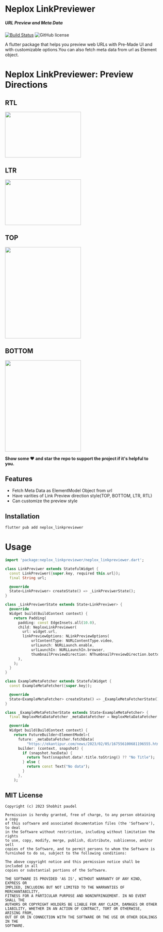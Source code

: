 # Neplox LinkPreviewer

##### URL Preview and Meta Data

[![Build Status](https://app.travis-ci.com/starbibek/neplox_linkpreviewer.svg?branch=master)](https://app.travis-ci.com/starbibek/neplox_linkpreviewer.svg?branch=master)
![GitHub license](https://img.shields.io/badge/license-MIT-blue.svg?style=flat)

A flutter package that helps you preview web URLs with Pre-Made UI and with customizable options.You can also fetch meta data from url as Element object.

# Neplox LinkPreviewer: Preview Directions

## RTL

<img src="https://github.com/starbibek/neplox_linkpreviewer/blob/master/assets/rtl.jpg" data-canonical-src="https://github.com/starbibek/neplox_linkpreviewer/blob/master/assets/rtl.jpg" width="250" height="150" />

## LTR

<img src="https://github.com/starbibek/neplox_linkpreviewer/blob/master/assets/ltr.jpg" data-canonical-src="https://github.com/starbibek/neplox_linkpreviewer/blob/master/assets/ltr.jpg" width="250" height="150" />

## TOP

<img src="https://github.com/starbibek/neplox_linkpreviewer/blob/master/assets/top.jpg" data-canonical-src="https://github.com/starbibek/neplox_linkpreviewer/blob/master/assets/top.jpg" width="250" height="300" />

## BOTTOM

<img src="https://github.com/starbibek/neplox_linkpreviewer/blob/master/assets/bottom.jpg" data-canonical-src="https://github.com/starbibek/neplox_linkpreviewer/blob/master/assets/bottom.jpg" width="250" height="300" />

**Show some ❤️ and star the repo to support the project if it's helpful to you.**

## Features
 * Fetch Meta Data as ElementModel Object from url
 * Have varities of Link Preview direction style(TOP, BOTTOM, LTR, RTL)
 * Can customize the preview style 

## Installation

```Dart
flutter pub add neplox_linkpreviewer
```

# Usage

```Dart
import 'package:neplox_linkpreviewer/neplox_linkpreviewer.dart';
````

```Dart
class LinkPreviwer extends StatefulWidget {
  const LinkPreviwer({super.key, required this.url});
  final String url;

  @override
  State<LinkPreviwer> createState() => _LinkPreviwerState();
}

class _LinkPreviwerState extends State<LinkPreviwer> {
  @override
  Widget build(BuildContext context) {
    return Padding(
      padding: const EdgeInsets.all(10.0),
      child: NeploxLinkPreviewer(
        url: widget.url,
        linkPreviewOptions: NLinkPreviewOptions(
            urlContentType: NURLContentType.video,
            urlLaunch: NURLLaunch.enable,
            urlLaunchIn: NURLLaunchIn.browser,
            thumbnailPreviewDirection: NThumbnailPreviewDirection.bottom),
      ),
    );
  }
}

```

``` Dart
class ExampleMetaFetcher extends StatefulWidget {
  const ExampleMetaFetcher({super.key});

  @override
  State<ExampleMetaFetcher> createState() => _ExampleMetaFetcherState();
}

class _ExampleMetaFetcherState extends State<ExampleMetaFetcher> {
  final NeploxMetaDataFetcher _metaDataFetcher = NeploxMetaDataFetcher.instance;

  @override
  Widget build(BuildContext context) {
    return FutureBuilder<ElementModel>(
      future: _metaDataFetcher.fetchData(
          "https://ekantipur.com/news/2023/02/05/167556100681196555.html"),
      builder: (context, snapshot) {
        if (snapshot.hasData) {
          return Text(snapshot.data?.title.toString() ?? "No Title");
        } else {
          return const Text("No data");
        }
      },
    );

```

## MIT License

```
Copyright (c) 2023 Shobhit paudel

Permission is hereby granted, free of charge, to any person obtaining a copy
of this software and associated documentation files (the 'Software'), to deal
in the Software without restriction, including without limitation the rights
to use, copy, modify, merge, publish, distribute, sublicense, and/or sell
copies of the Software, and to permit persons to whom the Software is
furnished to do so, subject to the following conditions:

The above copyright notice and this permission notice shall be included in all
copies or substantial portions of the Software.

THE SOFTWARE IS PROVIDED 'AS IS', WITHOUT WARRANTY OF ANY KIND, EXPRESS OR
IMPLIED, INCLUDING BUT NOT LIMITED TO THE WARRANTIES OF MERCHANTABILITY,
FITNESS FOR A PARTICULAR PURPOSE AND NONINFRINGEMENT. IN NO EVENT SHALL THE
AUTHORS OR COPYRIGHT HOLDERS BE LIABLE FOR ANY CLAIM, DAMAGES OR OTHER
LIABILITY, WHETHER IN AN ACTION OF CONTRACT, TORT OR OTHERWISE, ARISING FROM,
OUT OF OR IN CONNECTION WITH THE SOFTWARE OR THE USE OR OTHER DEALINGS IN THE
SOFTWARE.
```
